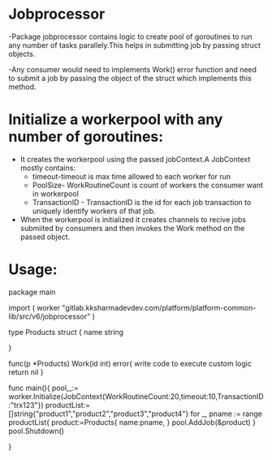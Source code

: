 # Jobprocessor

-Package jobprocessor contains logic to create pool of goroutines to run any number of tasks parallely.This helps in submitting job by passing struct objects.

-Any consumer would need to implements Work() error function and need to submit a job
by passing the object of the struct which implements this method.

# Initialize a workerpool with any number of goroutines:
- It creates the workerpool using the passed jobContext.A JobContext mostly contains:
	- timeout-timeout is max time allowed to each worker for run
	- PoolSize- WorkRoutineCount is count of workers the consumer want in workerpool
	- TransactionID - TransactionID is the id for each job transaction to uniquely identify workers of that job.
- When the workerpool is initialized it creates channels to recive jobs submiited by consumers
and then invokes the Work method on the passed object.

# Usage:

package main

import (
	worker "gitlab.kksharmadevdev.com/platform/platform-common-lib/src/v6/jobprocessor"
)

type Products struct {
	name  string

}

func(p *Products) Work(id int) error{
	write code to execute custom logic
	return nil
}

func main(){
	pool,_:= worker.Initialize(JobContext{WorkRoutineCount:20,timeout:10,TransactionID:"trx123"})
	productList:=[]string{"product1","product2","product3","product4"}
	for _, pname := range productList{
		product:=Products{
			name:pname,
		}
		pool.AddJob(&product)
	}
	pool.Shutdown()


}

